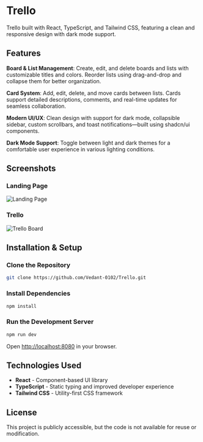 # Trello 

Trello built with React, TypeScript, and Tailwind CSS, featuring a clean and responsive design with dark mode support.

## Features

**Board & List Management**: Create, edit, and delete boards and lists with customizable titles and colors. Reorder lists using drag-and-drop and collapse them for better organization.

**Card System**: Add, edit, delete, and move cards between lists. Cards support detailed descriptions, comments, and real-time updates for seamless collaboration.

**Modern UI/UX**: Clean design with support for dark mode, collapsible sidebar, custom scrollbars, and toast notifications—built using shadcn/ui components.

**Dark Mode Support**: Toggle between light and dark themes for a comfortable user experience in various lighting conditions.

## Screenshots

### Landing Page
![Landing Page](https://github.com/user-attachments/assets/2c3f21c2-c74d-4e26-9f96-6918ed225b2e)

### Trello
![Trello Board](https://github.com/user-attachments/assets/87fda5c3-b56f-48e4-8ede-6dc7c5a3a3f2)


## Installation & Setup

### Clone the Repository
```sh
git clone https://github.com/Vedant-0102/Trello.git
```

### Install Dependencies
```sh
npm install
```

### Run the Development Server
```sh
npm run dev
```

Open [http://localhost:8080](http://localhost:8080) in your browser.

## Technologies Used

- **React** - Component-based UI library
- **TypeScript** - Static typing and improved developer experience
- **Tailwind CSS** - Utility-first CSS framework


## License

This project is publicly accessible, but the code is not available for reuse or modification.

